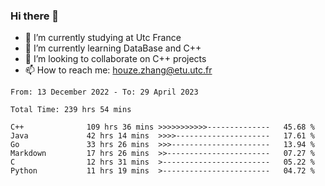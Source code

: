 ### Hi there 👋
- 🔭 I’m currently studying at Utc France
- 🌱 I’m currently learning DataBase and C++
- 👯 I’m looking to collaborate on C++ projects
- 📫 How to reach me: houze.zhang@etu.utc.fr

<!--START_SECTION:waka-->

```text
From: 13 December 2022 - To: 29 April 2023

Total Time: 239 hrs 54 mins

C++              109 hrs 36 mins >>>>>>>>>>>--------------   45.68 %
Java             42 hrs 14 mins  >>>>---------------------   17.61 %
Go               33 hrs 26 mins  >>>----------------------   13.94 %
Markdown         17 hrs 26 mins  >>-----------------------   07.27 %
C                12 hrs 31 mins  >------------------------   05.22 %
Python           11 hrs 19 mins  >------------------------   04.72 %
```

<!--END_SECTION:waka-->
